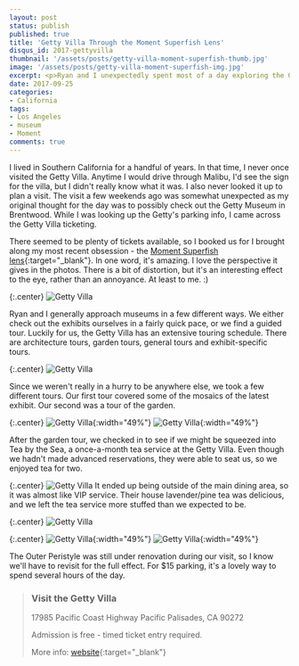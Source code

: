 ```yaml
---
layout: post
status: publish
published: true
title: 'Getty Villa Through the Moment Superfish Lens'
disqus_id: 2017-gettyvilla
thumbnail: '/assets/posts/getty-villa-moment-superfish-thumb.jpg'
image: '/assets/posts/getty-villa-moment-superfish-img.jpg'
excerpt: <p>Ryan and I unexpectedly spent most of a day exploring the Getty Villa on a recent weekend trip to LA. I took my Moment Superfish lens along for the ride.</p>
date: 2017-09-25
categories:
- California
tags:
- Los Angeles
- museum
- Moment
comments: true
---
```

I lived in Southern California for a handful of years. In that time, I never once visited the Getty Villa. Anytime I would drive through Malibu, I'd see the sign for the villa, but I didn't really know what it was. I also never looked it up to plan a visit. The visit a few weekends ago was somewhat unexpected as my original thought for the day was to possibly check out the Getty Museum in Brentwood. While I was looking up the Getty's parking info, I came across the Getty Villa ticketing. 

There seemed to be plenty of tickets available, so I booked us for I brought along my most recent obsession - the [Moment Superfish lens](https://www.shopmoment.com/shop/new-superfish-lens){:target="_blank"}. In one word, it's amazing. I love the perspective it gives in the photos. There is a bit of distortion, but it's an interesting effect to the eye, rather than an annoyance. At least to me. :)

{:.center}
![Getty Villa]({{site.url}}/assets/posts/getty-villa-moment-superfish-01.jpg "Getty Villa - Inner Peristyle")

Ryan and I generally approach museums in a few different ways. We either check out the exhibits ourselves in a fairly quick pace, or we find a guided tour. Luckily for us, the Getty Villa has an extensive touring schedule. There are architecture tours, garden tours, general tours and exhibit-specific tours. 

{:.center}
![Getty Villa]({{site.url}}/assets/posts/getty-villa-moment-superfish-02.jpg "Getty Villa - Inner Peristyle")

Since we weren't really in a hurry to be anywhere else, we took a few different tours. Our first tour covered some of the mosaics of the latest exhibit. Our second was a tour of the garden.

{:.center}
![Getty Villa]({{site.url}}/assets/posts/getty-villa-moment-superfish-03.jpg "Getty Villa - fountain in East Garden"){:width="49%"} ![Getty Villa]({{site.url}}/assets/posts/getty-villa-moment-superfish-04.jpg "Getty Villa - fountain in East Garden"){:width="49%"}

After the garden tour, we checked in to see if we might be squeezed into Tea by the Sea, a once-a-month tea service at the Getty Villa. Even though we hadn't made advanced reservations, they were able to seat us, so we enjoyed tea for two. 

{:.center}
![Getty Villa]({{site.url}}/assets/posts/getty-villa-moment-superfish-08.jpg "Getty Villa - Tea by the Sea")
It ended up being outside of the main dining area, so it was almost like VIP service. Their house lavender/pine tea was delicious, and we left the tea service more stuffed than we expected to be.

{:.center}
![Getty Villa]({{site.url}}/assets/posts/getty-villa-moment-superfish-05.jpg "Getty Villa - floor tiles")

{:.center}
![Getty Villa]({{site.url}}/assets/posts/getty-villa-moment-superfish-06.jpg "Getty Villa - walkway ceiling"){:width="49%"} ![Getty Villa]({{site.url}}/assets/posts/getty-villa-moment-superfish-07.jpg "Getty Villa - walkway ceiling"){:width="49%"}

The Outer Peristyle was still under renovation during our visit, so I know we'll have to revisit for the full effect. For $15 parking, it's a lovely way to spend several hours of the day. 

>### Visit the Getty Villa
>
>17985 Pacific Coast Highway
>Pacific Palisades, CA 90272
>
>Admission is free - timed ticket entry required.
>
>More info: [website](http://www.getty.edu/visit/villa/plan/){:target="_blank"}

